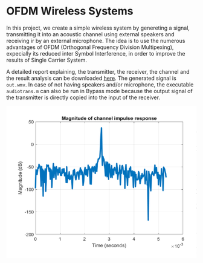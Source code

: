 # OFDM Wireless Systems

In this project, we create a simple wireless system by genereting a signal, transmitting it into an acoustic channel using external speakers and receiving ir by an external microphone. The idea is to use the numerous advantages of OFDM (Orthogonal Frequency Division Multipexing), expecially its reduced inter Symbol Interference, in order to improve the results of  Single Carrier System.

A detailed report explaining, the transmitter, the receiver, the channel and the result analysis can be downloaded [here](OFDMReport_EmilioFernandez.pdf). The generated signal is `out.wmv`. In case of not having speakers and/or microphone, the executable `audiotrans.m` can also be run in Bypass mode because the output signal of the transmitter is directly copied into the input of the receiver. 

![](magnitude_channel.PNG)


